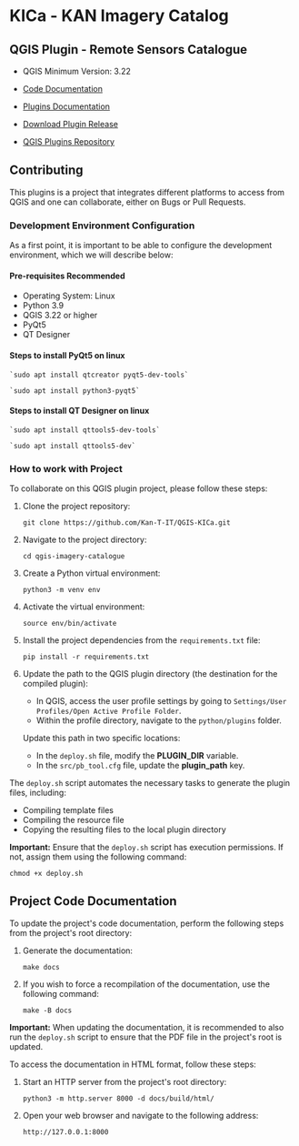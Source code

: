# KICa - KAN Imagery Catalog 

## QGIS Plugin - Remote Sensors Catalogue 


*  QGIS Minimum Version: 3.22

*  [Code Documentation](https://kan-t-it.github.io/QGIS-KICa/)

*  [Plugins Documentation](https://kan-t-it.github.io/QGIS-KICa-Doc/)

*  [Download Plugin Release](https://github.com/Kan-T-IT/QGIS-KICa/releases)

*  [QGIS Plugins Repository](https://plugins.qgis.org/plugins/kan_imagery_catalog/)


## Contributing

This plugins is a project that integrates different platforms to access from QGIS and one can collaborate, either on Bugs or Pull Requests. 


### Development Environment Configuration

As a first point, it is important to be able to configure the development environment, which we will describe below: 


#### Pre-requisites Recommended

* Operating System: Linux
* Python 3.9
* QGIS 3.22 or higher
* PyQt5
* QT Designer


#### Steps to install PyQt5 on linux

    `sudo apt install qtcreator pyqt5-dev-tools`

    `sudo apt install python3-pyqt5`

#### Steps to install QT Designer on linux

    `sudo apt install qttools5-dev-tools`

    `sudo apt install qttools5-dev`


### How to work with Project

To collaborate on this QGIS plugin project, please follow these steps:

1. Clone the project repository:
   ```
   git clone https://github.com/Kan-T-IT/QGIS-KICa.git
   ```

2. Navigate to the project directory:
   ```
   cd qgis-imagery-catalogue
   ```

3. Create a Python virtual environment:
   ```
   python3 -m venv env
   ```

4. Activate the virtual environment:
   ```
   source env/bin/activate
   ```

5. Install the project dependencies from the `requirements.txt` file:
   ```
   pip install -r requirements.txt
   ```

6. Update the path to the QGIS plugin directory (the destination for the compiled plugin):

   - In QGIS, access the user profile settings by going to `Settings/User Profiles/Open Active Profile Folder`.
   - Within the profile directory, navigate to the `python/plugins` folder.

   Update this path in two specific locations:

   - In the `deploy.sh` file, modify the **PLUGIN_DIR** variable.
   - In the `src/pb_tool.cfg` file, update the **plugin_path** key.

The `deploy.sh` script automates the necessary tasks to generate the plugin files, including:

- Compiling template files
- Compiling the resource file
- Copying the resulting files to the local plugin directory

**Important:** Ensure that the `deploy.sh` script has execution permissions. If not, assign them using the following command:
   ```
   chmod +x deploy.sh
   ```


## Project Code Documentation

To update the project's code documentation, perform the following steps from the project's root directory:

1. Generate the documentation:
   ```
   make docs
   ```

2. If you wish to force a recompilation of the documentation, use the following command:
   ```
   make -B docs
   ```

**Important:** When updating the documentation, it is recommended to also run the `deploy.sh` script to ensure that the PDF file in the project's root is updated.

To access the documentation in HTML format, follow these steps:

1. Start an HTTP server from the project's root directory:
   ```
   python3 -m http.server 8000 -d docs/build/html/
   ```

2. Open your web browser and navigate to the following address:
   ```
   http://127.0.0.1:8000
   ```
